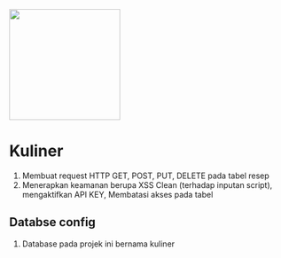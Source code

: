 <p align="center" style="display: inline;"><a href="https://codeigniter.com/" target="_blank"><img src="https://belajarphp.net/wp-content/uploads/2019/03/logo-codeigniter.png" width="200"></a></p>

# Kuliner

1. Membuat request HTTP GET, POST, PUT, DELETE pada tabel resep
2. Menerapkan keamanan berupa XSS Clean (terhadap inputan script), mengaktifkan API KEY, Membatasi akses pada tabel


## Databse config
1. Database pada projek ini bernama kuliner
